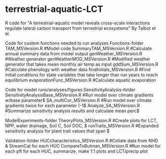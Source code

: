 # terrestrial-aquatic-LCT

R code for "A terrestrial-aquatic model reveals cross-scale interactions regulate lateral carbon transport from terrestrial ecosystems"
By Talbot et al. 

Code for custom functions needed to run analyses 
Functions-folder
TAM_MSVersion.R #Model code 
SummaryTAM_MSVersion.R #Calculate annual summary data from model output
genWeather_MSVersion.R #Weather generator
genWeatherMOD_MSVersion.R #Modified weather generator that takes mean monthly air temp as input
gddSum_MSVersion.R #Calculate phenology with weather data
findInitials_MSVersion.R #Find initial conditions for state variables that take longer than run years to reach equilibrium
evaporationFunc_MSVersion.R #Calculate aquatic evaporation 

Code for model runs/analyses/figures
SensitivityAnalysis-folder
SensitivityAnalysisBase_MSVersion.R #Run model over climate gradients w/base parameter$
SA_multiCor_MSVersion.R #Run model over climate gradients twice for each parameter (-1$
Analyze_SA_MSVersion.R #Summarize sensitivity analysis results and calculate mean perc$

ModelExperiments-folder
TheoryPlots_MSVersion.R #Create plots for LCT, NPP, water drainage, Soil C, Soil DOC, $
runTraits_MSVersion.R #Expanded sensitivity analysis for plant trait values that span $

Validation-folder
HUCcharacteristics_MSVersion.R  #Collate data from NHD & StreamCat for each HUC
CompareToButman_MSVersion.R #Run model for each pft for each HUC, summarize, make 1:1 plots and LCT/precip plot 

